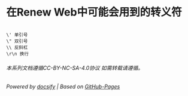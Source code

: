 # 在Renew Web中可能会用到的转义符

~~~

\' 单引号
\" 双引号
\\ 反斜杠
\r\n 换行

~~~


###### 本系列文档遵循CC-BY-NC-SA-4.0协议 如需转载请遵循。

###### Powered by [docsify](https://docsify.js.org/#/zh-cn/) | Based on [GitHub-Pages](https://github.com/leeskyler-top/Microsoft365-E5Developer-Renew-Web-Docs/)
